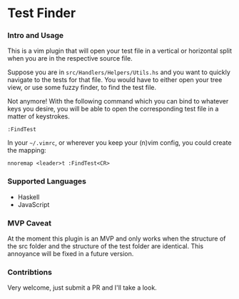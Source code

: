 # Test Finder

### Intro and Usage 

This is a vim plugin that will open your test file in a vertical or horizontal split when you are in the respective source file.

Suppose you are in `src/Handlers/Helpers/Utils.hs` and you want to quickly navigate to the tests for that file. You would have to either open your tree view, or use some fuzzy finder, to find the test file. 

Not anymore! With the following command which you can bind to whatever keys you desire, you will be able to open the corresponding test file in a matter of keystrokes.

```
:FindTest
```

In your `~/.vimrc`, or wherever you keep your (n)vim config, you could create the mapping:

```
nnoremap <leader>t :FindTest<CR>
```

### Supported Languages

- Haskell
- JavaScript

### MVP Caveat

At the moment this plugin is an MVP and only works when the structure of the src folder and the structure of the test folder are identical. This annoyance will be fixed in a future version.

### Contribtions

Very welcome, just submit a PR and I'll take a look.

